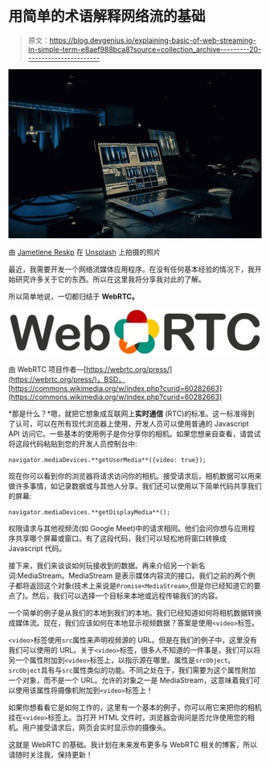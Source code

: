 # 用简单的术语解释网络流的基础

> 原文：<https://blog.devgenius.io/explaining-basic-of-web-streaming-in-simple-term-e8aef988bca8?source=collection_archive---------20----------------------->

![](img/0d0f86b2fbe91e27b752311ed721b7de.png)

由 [Jametlene Reskp](https://unsplash.com/@reskp?utm_source=medium&utm_medium=referral) 在 [Unsplash](https://unsplash.com?utm_source=medium&utm_medium=referral) 上拍摄的照片

最近，我需要开发一个网络流媒体应用程序。在没有任何基本经验的情况下，我开始研究许多关于它的东西。所以在这里我将分享我对此的了解。

所以简单地说，一切都归结于 **WebRTC。**

![](img/c089868c3f64fc491676f185f28a1333.png)

由 WebRTC 项目作者—[https://webrtc.org/press/](https://webrtc.org/press/)，BSD，[https://commons.wikimedia.org/w/index.php?curid=60282663](https://commons.wikimedia.org/w/index.php?curid=60282663)

*那是什么？*嗯，就把它想象成互联网上**实时通信** (RTC)的标准。这一标准得到了认可，可以在所有现代浏览器上使用，开发人员可以使用普通的 Javascript API 访问它。一些基本的使用例子是你分享你的相机。如果您想亲自查看，请尝试将这段代码粘贴到您的开发人员控制台中:

```
navigator.mediaDevices.**getUserMedia**({video: true});
```

现在你可以看到你的浏览器将请求访问你的相机。接受请求后，相机数据可以用来做许多事情，如记录数据或与其他人分享。我们还可以使用以下简单代码共享我们的屏幕:

```
navigator.mediaDevices.**getDisplayMedia**();
```

权限请求与其他视频流(如 Google Meet)中的请求相同。他们会问你想与应用程序共享哪个屏幕或窗口。有了这段代码，我们可以轻松地将窗口转换成 Javascript 代码。

接下来，我们来谈谈如何玩接收到的数据。再来介绍另一个新名词:MediaStream。MediaStream 是表示媒体内容流的接口。我们之前的两个例子都将返回这个对象(技术上来说是`Promise<MediaStream>`,但是你已经知道它的要点了)。然后，我们可以选择一个目标来本地或远程传输我们的内容。

一个简单的例子是从我们的本地到我们的本地。我们已经知道如何将相机数据转换成媒体流。现在，我们应该如何在本地显示视频数据？答案是使用`<video>`标签。

`<video>`标签使用`src`属性来声明视频源的 URL。但是在我们的例子中，这里没有我们可以使用的 URL。关于`<video>`标签，很多人不知道的一件事是，我们可以将另一个属性附加到`<video>`标签上，以指示源在哪里。属性是`srcObject`。`srcObject`具有与`src`属性类似的功能。不同之处在于，我们需要为这个属性附加一个对象，而不是一个 URL。允许的对象之一是 MediaStream，这意味着我们可以使用该属性将摄像机附加到`<video>`标签上！

如果你想看看它是如何工作的，这里有一个基本的例子，你可以用它来把你的相机挂在`<video>`标签上。当打开 HTML 文件时，浏览器会询问是否允许使用您的相机。用户接受请求后，网页会实时显示你的摄像头。

这就是 WebRTC 的基础。我计划在未来发布更多与 WebRTC 相关的博客，所以请随时关注我，保持更新！